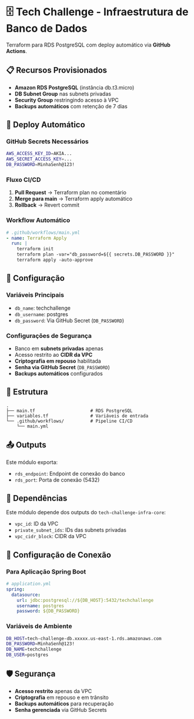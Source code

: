 # 🗄️ Tech Challenge - Infraestrutura de Banco de Dados

Terraform para RDS PostgreSQL com deploy automático via **GitHub Actions**.

## 📋 Recursos Provisionados

- **Amazon RDS PostgreSQL** (instância db.t3.micro)
- **DB Subnet Group** nas subnets privadas
- **Security Group** restringindo acesso à VPC
- **Backups automáticos** com retenção de 7 dias

## 🚀 Deploy Automático

### GitHub Secrets Necessários

```bash
AWS_ACCESS_KEY_ID=AKIA...
AWS_SECRET_ACCESS_KEY=...
DB_PASSWORD=MinhaSenh@123!
```

### Fluxo CI/CD

1. **Pull Request** → Terraform plan no comentário
2. **Merge para main** → Terraform apply automático
3. **Rollback** → Revert commit

### Workflow Automático

```yaml
# .github/workflows/main.yml
- name: Terraform Apply
  run: |
    terraform init
    terraform plan -var="db_password=${{ secrets.DB_PASSWORD }}"
    terraform apply -auto-approve
```

## 🔧 Configuração

### Variáveis Principais

- `db_name`: techchallenge
- `db_username`: postgres
- `db_password`: Via GitHub Secret (`DB_PASSWORD`)

### Configurações de Segurança

- Banco em **subnets privadas** apenas
- Acesso restrito ao **CIDR da VPC**
- **Criptografia em repouso** habilitada
- **Senha via GitHub Secret** (`DB_PASSWORD`)
- **Backups automáticos** configurados

## 📁 Estrutura

```
.
├── main.tf                     # RDS PostgreSQL
├── variables.tf                # Variáveis de entrada
└── .github/workflows/          # Pipeline CI/CD
    └── main.yml
```

## 📤 Outputs

Este módulo exporta:

- `rds_endpoint`: Endpoint de conexão do banco
- `rds_port`: Porta de conexão (5432)

## 🔗 Dependências

Este módulo depende dos outputs do `tech-challenge-infra-core`:

- `vpc_id`: ID da VPC
- `private_subnet_ids`: IDs das subnets privadas
- `vpc_cidr_block`: CIDR da VPC

## 🔧 Configuração de Conexão

### Para Aplicação Spring Boot

```yaml
# application.yml
spring:
  datasource:
    url: jdbc:postgresql://${DB_HOST}:5432/techchallenge
    username: postgres
    password: ${DB_PASSWORD}
```

### Variáveis de Ambiente

```bash
DB_HOST=tech-challenge-db.xxxxx.us-east-1.rds.amazonaws.com
DB_PASSWORD=MinhaSenh@123!
DB_NAME=techchallenge
DB_USER=postgres
```

## 🛡️ Segurança

- **Acesso restrito** apenas da VPC
- **Criptografia** em repouso e em trânsito
- **Backups automáticos** para recuperação
- **Senha gerenciada** via GitHub Secrets